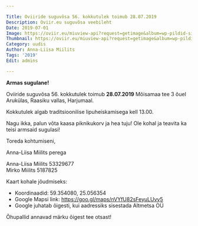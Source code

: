 ```yaml
---

Title: Oviiride suguvõsa 56. kokkutulek toimub 28.07.2019
Description: Oviir.eu suguvõsa veebileht
Date: 2019-07-01
Image: https://oviir.eu/miuview-api?request=getimage&album=wp-pildid-sisusse&item=o-logo-white.png&size=800&mode=longest
Thumbnail: https://oviir.eu/miuview-api?request=getimage&album=wp-pildid-sisusse&item=o-logo-white.png&size=800&mode=square
Category: uudis
Author: Anna-Liisa Miilits
Tags: '2019'
Edit: admins

---
```


<strong>Armas sugulane!</strong>

Oviiride suguvõsa 56. kokkutulek toimub
<strong>28.07.2019</strong>
Mõisamaa tee 3 õuel Arukülas, Raasiku vallas, Harjumaal.

Kokkutulek algab traditsioonilise lipuheiskamisega kell 13.00.

Nagu ikka, palun võta kaasa piknikukorv ja hea tuju!
Ole kohal ja teavita ka teisi armsaid sugulasi!

Toreda kohtumiseni,

Anna-Liisa Miilits perega

Anna-Liisa Miilits 53329677  
Mirko Miilits 5187825


Kaart kohale jõudmiseks:
<img src="https://oviir.eu/materjalid/2019/07/kokkutulek56_kaart.jpg" alt="" class="img-fluid" />

* Koordinaadid: 59.354080, 25.056354
* Google Mapsi link: https://goo.gl/maps/nVYfU82sFeyuLUvy5
* Google juhatab õigesti, kui aadressiks sisestada Altmetsa OÜ

Õhupallid annavad märku õigest tee otsast!
